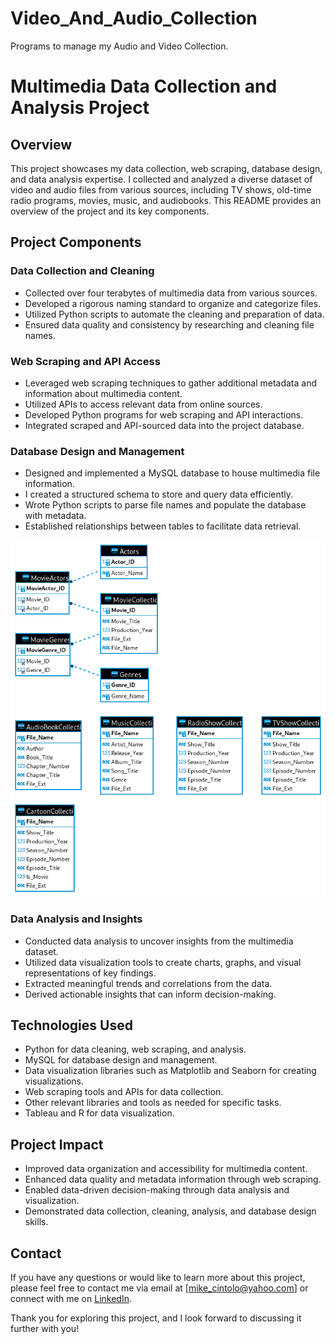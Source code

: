# Video_And_Audio_Collection
Programs to manage my Audio and Video Collection.

# Multimedia Data Collection and Analysis Project

## Overview

This project showcases my data collection, web scraping, database design, and data analysis expertise. I collected and analyzed a diverse dataset of video and audio files from various sources, including TV shows, old-time radio programs, movies, music, and audiobooks. This README provides an overview of the project and its key components.

## Project Components

### Data Collection and Cleaning

- Collected over four terabytes of multimedia data from various sources.
- Developed a rigorous naming standard to organize and categorize files.
- Utilized Python scripts to automate the cleaning and preparation of data.
- Ensured data quality and consistency by researching and cleaning file names.

### Web Scraping and API Access

- Leveraged web scraping techniques to gather additional metadata and information about multimedia content.
- Utilized APIs to access relevant data from online sources.
- Developed Python programs for web scraping and API interactions.
- Integrated scraped and API-sourced data into the project database.

### Database Design and Management

- Designed and implemented a MySQL database to house multimedia file information.
- I created a structured schema to store and query data efficiently.
- Wrote Python scripts to parse file names and populate the database with metadata.
- Established relationships between tables to facilitate data retrieval.

![Database Diagram](https://github.com/mike-cintolo/Video_And_Audio_Collection/blob/main/Entertainment%20ER%20Diagram.png)

### Data Analysis and Insights

- Conducted data analysis to uncover insights from the multimedia dataset.
- Utilized data visualization tools to create charts, graphs, and visual representations of key findings.
- Extracted meaningful trends and correlations from the data.
- Derived actionable insights that can inform decision-making.

## Technologies Used

- Python for data cleaning, web scraping, and analysis.
- MySQL for database design and management.
- Data visualization libraries such as Matplotlib and Seaborn for creating visualizations.
- Web scraping tools and APIs for data collection.
- Other relevant libraries and tools as needed for specific tasks.
- Tableau and R for data visualization.

## Project Impact

- Improved data organization and accessibility for multimedia content.
- Enhanced data quality and metadata information through web scraping.
- Enabled data-driven decision-making through data analysis and visualization.
- Demonstrated data collection, cleaning, analysis, and database design skills.

## Contact

If you have any questions or would like to learn more about this project, please feel free to contact me via email at [mike_cintolo@yahoo.com] or connect with me on [LinkedIn](https://www.linkedin.com/in/michael-cintolo).

Thank you for exploring this project, and I look forward to discussing it further with you!

